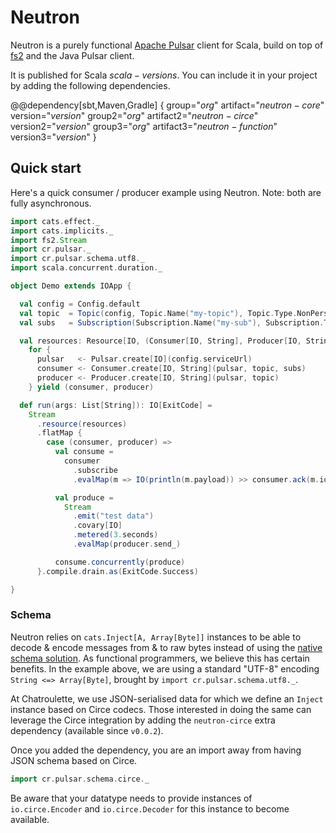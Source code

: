 # Neutron

Neutron is a purely functional [Apache Pulsar](https://pulsar.apache.org/) client for Scala, build on top of [fs2](https://fs2.io) and the Java Pulsar client.

It is published for Scala $scala-versions$. You can include it in your project by adding the following dependencies.

@@dependency[sbt,Maven,Gradle] {
  group="$org$" artifact="$neutron-core$" version="$version$"
  group2="$org$" artifact2="$neutron-circe$" version2="$version$"
  group3="$org$" artifact3="$neutron-function$" version3="$version$"
}

## Quick start

Here's a quick consumer / producer example using Neutron. Note: both are fully asynchronous.

```scala mdoc:compile-only
import cats.effect._
import cats.implicits._
import fs2.Stream
import cr.pulsar._
import cr.pulsar.schema.utf8._
import scala.concurrent.duration._

object Demo extends IOApp {

  val config = Config.default
  val topic  = Topic(config, Topic.Name("my-topic"), Topic.Type.NonPersistent)
  val subs   = Subscription(Subscription.Name("my-sub"), Subscription.Type.Shared, Subscription.Mode.Durable)

  val resources: Resource[IO, (Consumer[IO, String], Producer[IO, String])] =
    for {
      pulsar   <- Pulsar.create[IO](config.serviceUrl)
      consumer <- Consumer.create[IO, String](pulsar, topic, subs)
      producer <- Producer.create[IO, String](pulsar, topic)
    } yield (consumer, producer)

  def run(args: List[String]): IO[ExitCode] =
    Stream
      .resource(resources)
      .flatMap {
        case (consumer, producer) =>
          val consume =
            consumer
              .subscribe
              .evalMap(m => IO(println(m.payload)) >> consumer.ack(m.id))

          val produce =
            Stream
              .emit("test data")
              .covary[IO]
              .metered(3.seconds)
              .evalMap(producer.send_)

          consume.concurrently(produce)
      }.compile.drain.as(ExitCode.Success)

}
```

### Schema

Neutron relies on `cats.Inject[A, Array[Byte]]` instances to be able to decode & encode messages from & to raw bytes instead of using the [native schema solution](https://pulsar.apache.org/docs/en/schema-get-started/). As functional programmers, we believe this has certain benefits. In the example above, we are using a standard "UTF-8" encoding `String <=> Array[Byte]`, brought by `import cr.pulsar.schema.utf8._`.

At Chatroulette, we use JSON-serialised data for which we define an `Inject` instance based on Circe codecs. Those interested in doing the same can leverage the Circe integration by adding the `neutron-circe` extra dependency (available since `v0.0.2`).

Once you added the dependency, you are an import away from having JSON schema based on Circe.

```scala
import cr.pulsar.schema.circe._
```

Be aware that your datatype needs to provide instances of `io.circe.Encoder` and `io.circe.Decoder` for this instance to become available.
